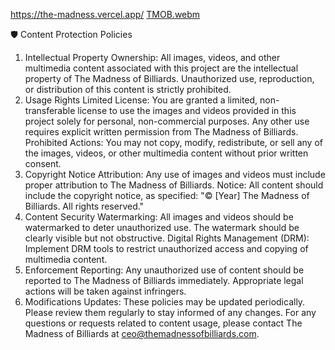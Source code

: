 https://the-madness.vercel.app/
[TMOB.webm](https://github.com/user-attachments/assets/29be1cdd-5ef8-4eda-9316-62004bae2832)


🛡️ Content Protection Policies
1. Intellectual Property
Ownership: All images, videos, and other multimedia content associated with this project are the intellectual property of The Madness of Billiards. Unauthorized use, reproduction, or distribution of this content is strictly prohibited.
2. Usage Rights
Limited License: You are granted a limited, non-transferable license to use the images and videos provided in this project solely for personal, non-commercial purposes. Any other use requires explicit written permission from The Madness of Billiards.
Prohibited Actions: You may not copy, modify, redistribute, or sell any of the images, videos, or other multimedia content without prior written consent.
3. Copyright Notice
Attribution: Any use of images and videos must include proper attribution to The Madness of Billiards.
Notice: All content should include the copyright notice, as specified: "© [Year] The Madness of Billiards. All rights reserved."
4. Content Security
Watermarking: All images and videos should be watermarked to deter unauthorized use. The watermark should be clearly visible but not obstructive.
Digital Rights Management (DRM): Implement DRM tools to restrict unauthorized access and copying of multimedia content.
5. Enforcement
Reporting: Any unauthorized use of content should be reported to The Madness of Billiards immediately. Appropriate legal actions will be taken against infringers.
6. Modifications
Updates: These policies may be updated periodically. Please review them regularly to stay informed of any changes.
For any questions or requests related to content usage, please contact The Madness of Billiards at ceo@themadnessofbilliards.com.


